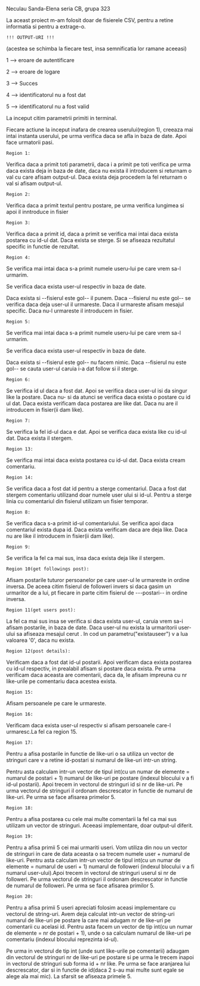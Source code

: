 Neculau Sanda-Elena seria CB, grupa 323


La aceast proiect m-am folosit doar de fisierele CSV, pentru a retine informatia si pentru a extrage-o.

    !!! OUTPUT-URI !!!
(acestea se schimba la fiecare test, insa semnificatia lor ramane aceeasi)

1 --> eroare de autentificare

2 --> eroare de logare

3 --> Succes

4 --> identificatorul nu a fost dat

5 --> identificatorul nu a fost valid

La inceput citim parametrii primiti in terminal.

Fiecare actiune la inceput inafara de crearea userului(region 1), creeaza mai intai instanta userului,
pe urma verifica daca se afla in baza de date. Apoi face urmatorii pasi.

    Region 1:

Verifica daca a primit toti parametrii, daca i a primit pe toti verifica pe urma daca exista deja in
baza de date, daca nu exista il introducem si returnam o val cu care afisam output-ul. Daca exista deja procedem la fel returnam o val si afisam output-ul.

    Region 2:

Verifica daca a primit textul pentru postare, pe urma verifica lungimea si apoi il inntroduce in fisier

    Region 3:

Verifica daca a primit id, daca a primit se verifica mai intai daca exista postarea cu id-ul dat. Daca exista se sterge. Si se afiseaza rezultatul specific in functie de rezultat.

    Region 4:

Se verifica mai intai daca s-a primit numele useru-lui pe care vrem sa-l urmarim.

Se verifica daca exista user-ul respectiv in baza de date.

Daca exista si --fisierul este gol-- il punem. Daca --fisierul nu este gol-- se verifica daca deja user-ul il urmareste. Daca il urmareste afisam mesajul specific. Daca nu-l urmareste il introducem in fisier.

    Region 5:

Se verifica mai intai daca s-a primit numele useru-lui pe care vrem sa-l urmarim.

Se verifica daca exista user-ul respectiv in baza de date.

Daca exista si --fisierul este gol-- nu facem nimic.  Daca --fisierul nu este gol-- se cauta user-ul caruia i-a dat follow si il sterge.

    Region 6:
Se verifica id ul daca a fost dat. Apoi se verifica daca user-ul isi da singur like la postare. Daca nu-
si da atunci se verifica daca exista o postare cu id ul dat. Daca exista verificam daca postarea are  like dat. Daca nu are il introducem in fisier(ii dam like).

    Region 7:
Se verifica la fel id-ul daca e dat. Apoi se verifica daca exista like cu id-ul dat. Daca exista il stergem.

    Region 13:
Se verifica mai intai daca exista postarea cu id-ul dat. Daca exista cream comentariu.

    Region 14:
Se verifica daca a fost dat id pentru a sterge comentariul. Daca a fost dat stergem comentariu utilizand doar numele user ului si id-ul. Pentru a sterge linia cu comentariul din fisierul utilizam un fisier temporar.

    Region 8:
Se verifica daca s-a primit id-ul comentariului. Se verifica apoi daca comentariul exista dupa id. Daca exista verificam daca are deja like. Daca nu are like il introducem in fisier(ii dam like).

    Region 9:
Se verifica la fel ca mai sus, insa daca exista deja like il stergem.

    Region 10(get followings post):
Afisam postarile tuturor persoanelor pe care user-ul le urmareste in ordine inversa. De aceea citim fisierul de followeri invers si daca gasim un urmaritor de a lui, pt fiecare in parte citim fisierul de ---postari-- in ordine inversa.

    Region 11(get users post):
La fel ca mai sus insa se verifica si daca exista user-ul, caruia vrem sa-i afisam postarile, in baza de date. Daca user-ul nu exista la urmaritorii user-ului sa afiseaza mesajul cerut . In cod un parametru("existauseer") v a lua valoarea '0', daca nu exista.

    Region 12(post details):
Verificam daca a fost dat id-ul postarii. Apoi verificam daca exista postarea cu id-ul respectiv, in prealabil afisam si postare daca exista. Pe urma verificam daca aceasta are comentarii, daca da, le afisam impreuna cu nr like-urile pe comentariu daca acestea exista.

    Region 15:
Afisam persoanele pe care le urmareste.

    Region 16:
Verificam daca exista user-ul respectiv si afisam persoanele care-l urmaresc.La fel ca region 15. 

    Region 17:
Pentru a afisa postarile in functie de like-uri o sa utiliza un vector de stringuri care v a retine id-postari si numarul de like-uri intr-un string. 

Pentru asta calculam intr-un vector de tipul int(cu un numar de elemente = numarul de postari + 1) numarul de like-uri pe postare (indexul blocului v a fi id-ul postarii). Apoi trecem in vectorul de stringuri id si nr de like-uri. Pe urma vectorul de stringuri il ordonam descrescator in functie de numarul de like-uri. Pe urma se face afisarea primelor 5.

    Region 18:
Pentru a afisa postarea cu cele mai multe comentarii la fel ca mai sus utilizam un vector de stringuri. Aceeasi implementare, doar output-ul diferit.

    Region 19:
Pentru a afisa primii 5 cei mai urmariti useri. Vom utiliza din nou un vector de stringuri in care de data aceasta o sa trecem numele user + numarul de like-uri. Pentru asta calculam intr-un vector de tipul int(cu un numar de elemente = numarul de useri + 1) numarul de followeri (indexul blocului v a fi numarul user-ului).Apoi trecem in vectorul de stringuri userul si nr de followeri. Pe urma vectorul de stringuri il ordonam descrescator in functie de numarul de followeri. Pe urma se face afisarea primilor 5.

    Region 20:
Pentru a afisa primii 5 useri apreciati folosim aceasi implementare cu vectorul de string-uri. Avem deja calculat intr-un vector de string-uri numarul de like-uri pe postare la care mai adugam nr de like-uri pe comentarii cu acelasi id. Pentru asta facem un vector de tip int(cu un numar de elemente = nr de postari + 1), unde o sa calculam numarul de like-uri pe comentariu (indexul blocului reprezinta id-ul).

Pe urma in vectorul de tip int (unde sunt like-urile pe comentarii) adaugam din vectorul de stringuri nr de like-uri pe postare si pe urma le trecem inapoi in vectorul de stringuri sub forma id + nr like. Pe urma se face aranjarea lui descrescator, dar si in functie de id(daca 2 s-au mai multe sunt egale se alege ala mai mic). La sfarsit se afiseaza primele 5.

